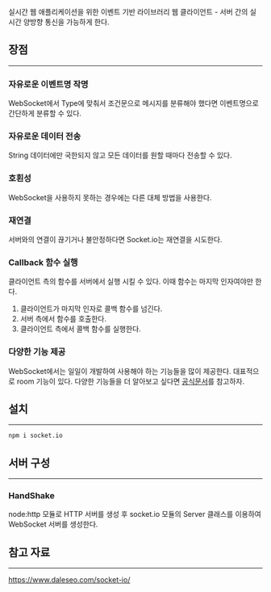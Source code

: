 실시간 웹 애플리케이션을 위한 이벤트 기반 라이브러리
웹 클라이언트 - 서버 간의 실시간 양방향 통신을 가능하게 한다.

## 장점
---
### 자유로운 이벤트명 작명
WebSocket에서 Type에 맞춰서 조건문으로 메시지를 분류해야 했다면 이벤트명으로 간단하게 분류할 수 있다.

### 자유로운 데이터 전송
String 데이터에만 국한되지 않고 모든 데이터를 원할 때마다 전송할 수 있다.

### 호횐성
WebSocket을 사용하지 못하는 경우에는 다른 대체 방법을 사용한다.

### 재연결
서버와의 연결이 끊기거나 불안정하다면 Socket.io는 재연결을 시도한다.

### Callback 함수 실행
클라이언트 측의 함수를 서버에서 실행 시킬  수 있다. 이때 함수는 마지막 인자여야만 한다.

1. 클라이언트가 마지막 인자로 콜백 함수를  넘긴다.
2. 서버 측에서 함수를 호출한다.
3. 클라이언트 측에서 콜백 함수를 실행한다.

### 다양한 기능 제공
WebSocket에서는 일일이 개발하여 사용해야 하는 기능들을 많이 제공한다.
대표적으로 room 기능이 있다. 다양한 기능들을 더 알아보고 싶다면 [공식문서](https://socket.io/docs/v4/)를 참고하자.




## 설치
---
```bash
npm i socket.io
```

## 서버 구성
---
### HandShake
node:http 모듈로 HTTP 서버를 생성 후 socket.io 모듈의 Server 클래스를 이용하여 WebSocket 서버를 생성한다.


## 참고 자료
---
https://www.daleseo.com/socket-io/